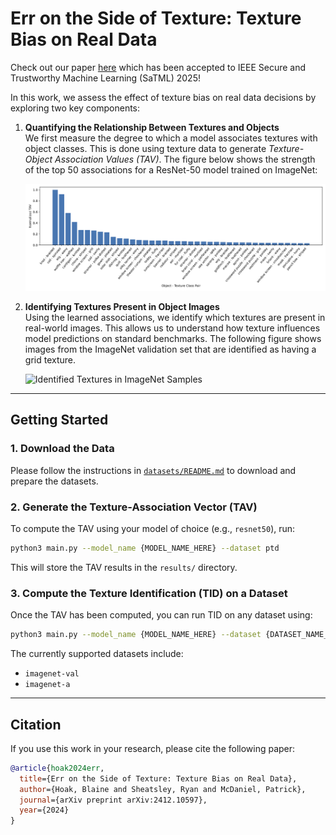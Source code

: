 # Err on the Side of Texture: Texture Bias on Real Data

Check out our paper [here](https://arxiv.org/abs/2412.10597) which has been accepted to IEEE Secure and Trustworthy Machine Learning (SaTML) 2025!

In this work, we assess the effect of texture bias on real data decisions by exploring two key components:

1. **Quantifying the Relationship Between Textures and Objects**  
   We first measure the degree to which a model associates textures with object classes. This is done using texture data to generate *Texture-Object Association Values (TAV)*. The figure below shows the strength of the top 50 associations for a ResNet-50 model trained on ImageNet:

   ![Texture-Object Associations on ResNet50](assets/texture_object_pairs_bar_resnet50_ptd.png)



2. **Identifying Textures Present in Object Images**  
   Using the learned associations, we identify which textures are present in real-world images. This allows us to understand how texture influences model predictions on standard benchmarks. The following figure shows images from the ImageNet validation set that are identified as having a grid texture.

   ![Identified Textures in ImageNet Samples](assets/grid_resnet50_imagenet-val_ptd.png)

---

## Getting Started

### 1. Download the Data

Please follow the instructions in [`datasets/README.md`](datasets/README.md) to download and prepare the datasets.

### 2. Generate the Texture-Association Vector (TAV)

To compute the TAV using your model of choice (e.g., `resnet50`), run:

```bash
python3 main.py --model_name {MODEL_NAME_HERE} --dataset ptd
```

This will store the TAV results in the `results/` directory.

### 3. Compute the Texture Identification (TID) on a Dataset

Once the TAV has been computed, you can run TID on any dataset using:

```bash
python3 main.py --model_name {MODEL_NAME_HERE} --dataset {DATASET_NAME_HERE}
```

The currently supported datasets include:
- `imagenet-val`
- `imagenet-a`

---

## Citation

If you use this work in your research, please cite the following paper:

```bibtex
@article{hoak2024err,
  title={Err on the Side of Texture: Texture Bias on Real Data},
  author={Hoak, Blaine and Sheatsley, Ryan and McDaniel, Patrick},
  journal={arXiv preprint arXiv:2412.10597},
  year={2024}
}
```
